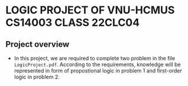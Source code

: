 # LOGIC PROJECT OF VNU-HCMUS CS14003 CLASS 22CLC04
## Project overview
- In this project, we are required to complete two problem in the file ```LogicProject.pdf```. According to the requirements, knowledge will be represented in form of propostional logic in problem 1 and first-order logic in problem 2.
